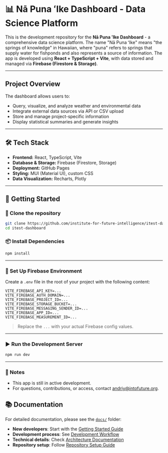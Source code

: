 # 📊 Nā Puna ʻIke Dashboard - Data Science Platform

This is the development repository for the **Nā Puna ʻIke Dashboard** - a comprehensive data science platform. The name "Nā Puna ʻIke" means "the springs of knowledge" in Hawaiian, where "puna" refers to springs that supply water for fishponds and also represents a source of information. The app is developed using **React + TypeScript + Vite**, with data stored and managed via **Firebase (Firestore & Storage)**.

---

## Project Overview

The dashboard allows users to:
- Query, visualize, and analyze weather and environmental data
- Integrate external data sources via API or CSV upload
- Store and manage project-specific information
- Display statistical summaries and generate insights

---

## 🛠 Tech Stack

- **Frontend:** React, TypeScript, Vite
- **Database & Storage:** Firebase (Firestore, Storage)
- **Deployment:** GitHub Pages
- **Styling:** MUI (Material UI), custom CSS
- **Data Visualization:** Recharts, Plotly

---

## 🚀 Getting Started

### 🔧 Clone the repository
   ```bash
   git clone https://github.com/institute-for-future-intelligence/itest-dashboard.git
   cd itest-dashboard
   ```

### 📦 Install Dependencies

```bash
npm install
```

---

### 🔐 Set Up Firebase Environment

Create a `.env` file in the root of your project with the following content:

```env
VITE_FIREBASE_API_KEY=...
VITE_FIREBASE_AUTH_DOMAIN=...
VITE_FIREBASE_PROJECT_ID=...
VITE_FIREBASE_STORAGE_BUCKET=...
VITE_FIREBASE_MESSAGING_SENDER_ID=...
VITE_FIREBASE_APP_ID=...
VITE_FIREBASE_MEASUREMENT_ID=...
```

> Replace the `...` with your actual Firebase config values.

---

### ▶️ Run the Development Server

```bash
npm run dev
```

---

### 📌 Notes

- This app is still in active development.
- For questions, contributions, or access, contact [andriy@intofuture.org](mailto:andriy@intofuture.org).

## 📚 Documentation

For detailed documentation, please see the [`docs/`](docs/) folder:

- **New developers**: Start with the [Getting Started Guide](docs/01-GETTING-STARTED.md)
- **Development process**: See [Development Workflow](docs/02-DEVELOPMENT-WORKFLOW.md)
- **Technical details**: Check [Architecture Documentation](docs/03-ARCHITECTURE.md)
- **Repository setup**: Follow [Repository Setup Guide](docs/04-REPOSITORY-SETUP.md)
